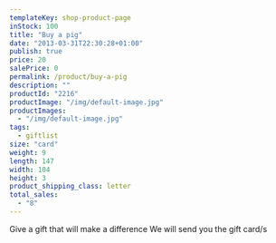 ```yaml
---
templateKey: shop-product-page
inStock: 100
title: "Buy a pig"
date: "2013-03-31T22:30:28+01:00"
publish: true
price: 20
salePrice: 0
permalink: /product/buy-a-pig
description: ""
productId: "2216"
productImage: "/img/default-image.jpg"
productImages:
  - "/img/default-image.jpg"
tags:
  - giftlist
size: "card"
weight: 9
length: 147
width: 104
height: 3
product_shipping_class: letter
total_sales:
  - "8"
---
```


Give a gift that will make a difference We will send you the gift card/s
